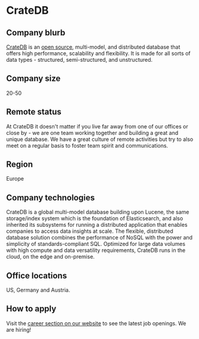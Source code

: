 # CrateDB

## Company blurb

[CrateDB](https://cratedb.com) is an [open source](https://github.com/crate/crate), multi-model, and distributed database that offers high performance, scalability and flexibility. It is made for all sorts of data types - structured, semi-structured, and unstructured. 

## Company size

20-50

## Remote status

At CrateDB it doesn't matter if you live far away from one of our offices or close by - we are one team working together and building a great and unique database. We have a great culture of remote activities but try to also meet on a regular basis to foster team spirit and communications. 

## Region

Europe

## Company technologies

CrateDB is a global multi-model database building upon Lucene, the same storage/index system which is the foundation of Elasticsearch, and also inherited its subsystems for running a distributed application that enables companies to access data insights at scale. The flexible, distributed database solution combines the performance of NoSQL with the power and simplicity of standards-compliant SQL. Optimized for large data volumes with high compute and data versatility requirements, CrateDB runs in the cloud, on the edge and on-premise. 

## Office locations

US, Germany and Austria.

## How to apply

Visit the [career section on our website](https://cratedb.com/company/career) to see the latest job openings. We are hiring!
